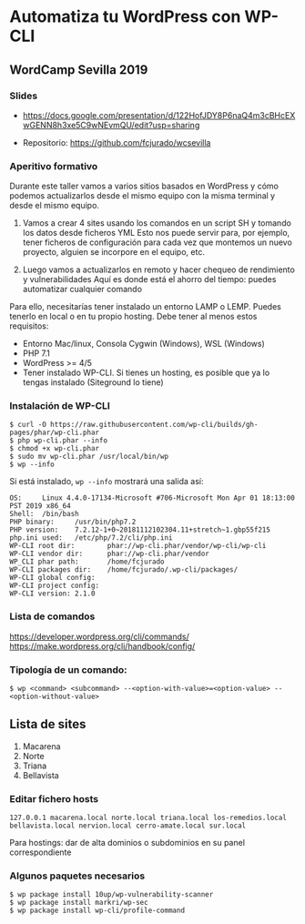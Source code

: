 # Automatiza tu WordPress con WP-CLI

## WordCamp Sevilla 2019

### Slides
* https://docs.google.com/presentation/d/122HofJDY8P6naQ4m3cBHcEXwGENN8h3xe5C9wNEvmQU/edit?usp=sharing

* Repositorio: https://github.com/fcjurado/wcsevilla

### Aperitivo formativo
Durante este taller vamos a varios sitios basados en WordPress y cómo podemos actualizarlos desde el mismo equipo con la misma terminal y desde el mismo equipo.

1. Vamos a crear 4 sites usando los comandos en un script SH y tomando los datos desde ficheros YML
Esto nos puede servir para, por ejemplo, tener ficheros de configuración para cada vez que montemos un nuevo proyecto, alguien se incorpore en el equipo, etc.

2. Luego vamos a actualizarlos en remoto y hacer chequeo de rendimiento y vulnerabilidades
Aquí es donde está el ahorro del tiempo: puedes automatizar cualquier comando

Para ello, necesitarías tener instalado un entorno LAMP o LEMP. Puedes tenerlo en local o en tu propio hosting. Debe tener al menos estos requisitos:

* Entorno Mac/linux, Consola Cygwin (Windows), WSL (Windows)
* PHP 7.1
* WordPress >= 4/5
* Tener instalado WP-CLI. Si tienes un hosting, es posible que ya lo tengas instalado (Siteground lo tiene)

### Instalación de WP-CLI

```
$ curl -O https://raw.githubusercontent.com/wp-cli/builds/gh-pages/phar/wp-cli.phar
$ php wp-cli.phar --info
$ chmod +x wp-cli.phar
$ sudo mv wp-cli.phar /usr/local/bin/wp
$ wp --info
```

Si está instalado, ``` wp --info ``` mostrará una salida así:

```
OS:     Linux 4.4.0-17134-Microsoft #706-Microsoft Mon Apr 01 18:13:00 PST 2019 x86_64
Shell:  /bin/bash
PHP binary:     /usr/bin/php7.2
PHP version:    7.2.12-1+0~20181112102304.11+stretch~1.gbp55f215
php.ini used:   /etc/php/7.2/cli/php.ini
WP-CLI root dir:        phar://wp-cli.phar/vendor/wp-cli/wp-cli
WP-CLI vendor dir:      phar://wp-cli.phar/vendor
WP_CLI phar path:       /home/fcjurado
WP-CLI packages dir:    /home/fcjurado/.wp-cli/packages/
WP-CLI global config:
WP-CLI project config:
WP-CLI version: 2.1.0
```

### Lista de comandos

https://developer.wordpress.org/cli/commands/
https://make.wordpress.org/cli/handbook/config/

### Tipología de un comando:
```
$ wp <command> <subcommand> --<option-with-value>=<option-value> --<option-without-value>
```

## Lista de sites
1. Macarena
2. Norte
3. Triana
4. Bellavista

### Editar fichero hosts

```
127.0.0.1 macarena.local norte.local triana.local los-remedios.local bellavista.local nervion.local cerro-amate.local sur.local
```

Para hostings: dar de alta dominios o subdominios en su panel correspondiente

### Algunos paquetes necesarios

```
$ wp package install 10up/wp-vulnerability-scanner
$ wp package install markri/wp-sec
$ wp package install wp-cli/profile-command
```

